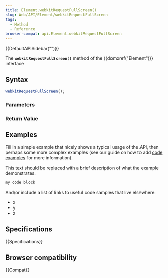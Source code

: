 ```yaml
---
title: Element.webkitRequestFullScreen()
slug: Web/API/Element/webkitRequestFullScreen
tags:
  - Method
  - Reference
browser-compat: api.Element.webkitRequestFullScreen
---
```

{{DefaultAPISidebar("")}}

The **`webkitRequestFullScreen()`** method of the {{domxref("Element")}} interface 

## Syntax

```js
webkitRequestFullScreen();
```

### Parameters



### Return Value



## Examples

Fill in a simple example that nicely shows a typical usage of the API, then perhaps some more complex examples (see our guide on how to add [code examples](/en-US/docs/MDN/Contribute/Structures/Code_examples) for more information).

This text should be replaced with a brief description of what the example demonstrates.

```js
my code block
```

And/or include a list of links to useful code samples that live elsewhere:

*   x
*   y
*   z

## Specifications

{{Specifications}}

## Browser compatibility

{{Compat}}


